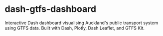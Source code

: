 # dash-gtfs-dashboard
Interactive Dash dashboard visualising Auckland's public transport system using GTFS data. Built with Dash, Plotly, Dash Leaflet, and GTFS Kit.
